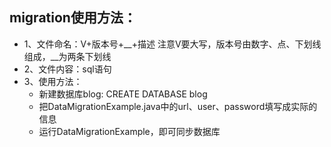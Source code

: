 ## migration使用方法：
- 1、文件命名：V+版本号+__+描述
    注意V要大写，版本号由数字、点、下划线组成，__为两条下划线
- 2、文件内容：sql语句
- 3、使用方法：
    -  新建数据库blog: CREATE DATABASE blog
    - 把DataMigrationExample.java中的url、user、password填写成实际的信息
    - 运行DataMigrationExample，即可同步数据库